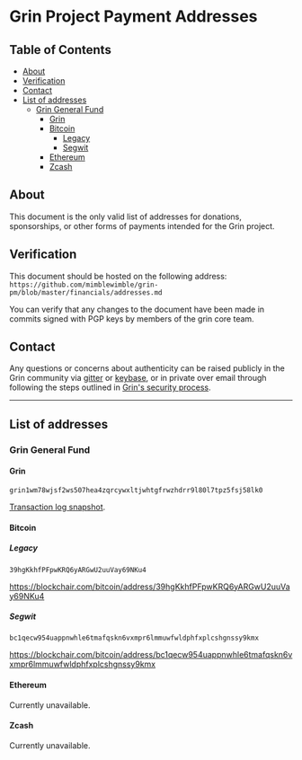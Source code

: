 # Grin Project Payment Addresses <!-- omit in toc -->

## Table of Contents <!-- omit in toc --> 
- [About](#about)
- [Verification](#verification)
- [Contact](#contact)
- [List of addresses](#list-of-addresses)
  - [Grin General Fund](#grin-general-fund)
    - [Grin](#grin)
    - [Bitcoin](#bitcoin)
      - [Legacy](#legacy)
      - [Segwit](#segwit)
    - [Ethereum](#ethereum)
    - [Zcash](#zcash)

## About
This document is the only valid list of addresses for donations, sponsorships, or other forms of payments intended for the Grin project.

## Verification
This document should be hosted on the following address:
`https://github.com/mimblewimble/grin-pm/blob/master/financials/addresses.md`

You can verify that any changes to the document have been made in commits signed with PGP keys by members of the grin core team.

## Contact
Any questions or concerns about authenticity can be raised publicly in the Grin community via [gitter](https://gitter.im/grin_community/Lobby) or [keybase](https://keybase.io/team/grincoin), or in private over email through following the steps outlined in [Grin's security process](https://github.com/mimblewimble/grin/blob/master/SECURITY.md).  

---

## List of addresses

### Grin General Fund

#### Grin

`grin1wm78wjsf2ws507hea4zqrcywxltjwhtgfrwzhdrr9l80l7tpz5fsj58lk0`

[Transaction log snapshot](grin-wallet-txs.md).

#### Bitcoin

##### Legacy

`39hgKkhfPFpwKRQ6yARGwU2uuVay69NKu4`

https://blockchair.com/bitcoin/address/39hgKkhfPFpwKRQ6yARGwU2uuVay69NKu4

##### Segwit

`bc1qecw954uappnwhle6tmafqskn6vxmpr6lmmuwfwldphfxplcshgnssy9kmx`

https://blockchair.com/bitcoin/address/bc1qecw954uappnwhle6tmafqskn6vxmpr6lmmuwfwldphfxplcshgnssy9kmx

#### Ethereum

Currently unavailable.

#### Zcash

Currently unavailable.

